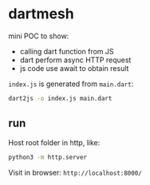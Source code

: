 # dartmesh

mini POC to show:
* calling dart function from JS
* dart perform async HTTP request
* js code use await to obtain result

`index.js` is generated from `main.dart`:

```bash
dart2js -o index.js main.dart
```

## run

Host root folder in http, like:

```bash
python3 -m http.server
```

Visit in browser: `http://localhost:8000/`
